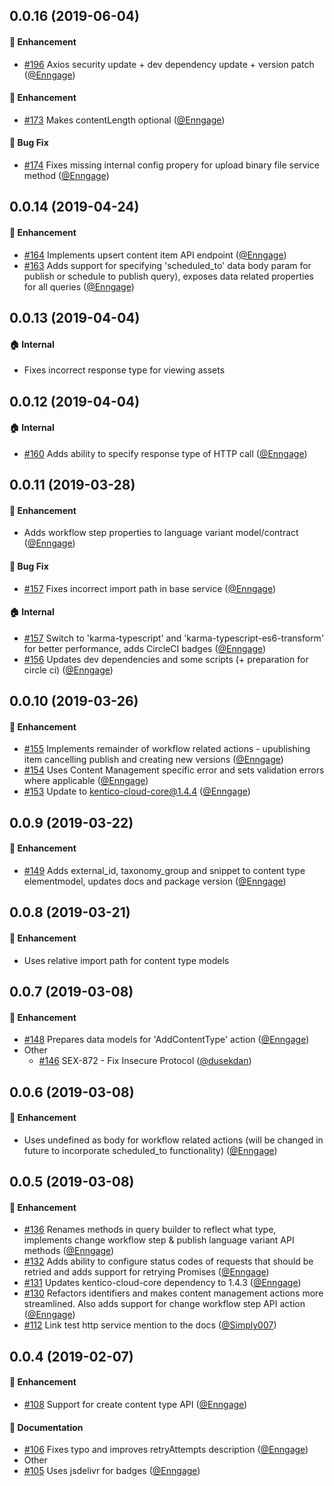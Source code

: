 ## 0.0.16 (2019-06-04)

#### :rocket: Enhancement
  * [#196](https://github.com/Kentico/kentico-cloud-js/pull/196) Axios security update + dev dependency update + version patch ([@Enngage](https://github.com/Enngage))

#### :rocket: Enhancement
  * [#173](https://github.com/Kentico/kentico-cloud-js/pull/173) Makes contentLength optional ([@Enngage](https://github.com/Enngage))

#### :bug: Bug Fix
  * [#174](https://github.com/Kentico/kentico-cloud-js/pull/174) Fixes missing internal config propery for upload binary file service method ([@Enngage](https://github.com/Enngage))

## 0.0.14 (2019-04-24)

#### :rocket: Enhancement
  * [#164](https://github.com/Kentico/kentico-cloud-js/pull/164) Implements upsert content item API endpoint ([@Enngage](https://github.com/Enngage))
  * [#163](https://github.com/Kentico/kentico-cloud-js/pull/163) Adds support for specifying 'scheduled_to' data body param for publish or schedule to publish query), exposes data related properties for all queries ([@Enngage](https://github.com/Enngage))

## 0.0.13 (2019-04-04)

#### :house: Internal
  * Fixes incorrect response type for viewing assets

## 0.0.12 (2019-04-04)

#### :house: Internal
  * [#160](https://github.com/Kentico/kentico-cloud-js/pull/160) Adds ability to specify response type of HTTP call ([@Enngage](https://github.com/Enngage))

## 0.0.11 (2019-03-28)

#### :rocket: Enhancement
  * Adds workflow step properties to language variant model/contract ([@Enngage](https://github.com/Enngage))

#### :bug: Bug Fix
  * [#157](https://github.com/Kentico/kentico-cloud-js/pull/157) Fixes incorrect import path in base service ([@Enngage](https://github.com/Enngage))

#### :house: Internal
  * [#157](https://github.com/Kentico/kentico-cloud-js/pull/157)  Switch to 'karma-typescript' and 'karma-typescript-es6-transform' for better performance, adds CircleCI badges ([@Enngage](https://github.com/Enngage))
  * [#156](https://github.com/Kentico/kentico-cloud-js/pull/156) Updates dev dependencies and some scripts (+ preparation for circle ci) ([@Enngage](https://github.com/Enngage))

## 0.0.10 (2019-03-26)

#### :rocket: Enhancement
  * [#155](https://github.com/Kentico/kentico-cloud-js/pull/155) Implements remainder of workflow related actions - upublishing item cancelling publish and creating new versions ([@Enngage](https://github.com/Enngage))
  * [#154](https://github.com/Kentico/kentico-cloud-js/pull/154) Uses Content Management specific error and sets validation errors where applicable ([@Enngage](https://github.com/Enngage))
  * [#153](https://github.com/Kentico/kentico-cloud-js/pull/153) Update to kentico-cloud-core@1.4.4 ([@Enngage](https://github.com/Enngage))

## 0.0.9 (2019-03-22)

#### :rocket: Enhancement
  * [#149](https://github.com/Kentico/kentico-cloud-js/pull/149) Adds external_id, taxonomy_group and snippet to content type elementmodel, updates docs and package version ([@Enngage](https://github.com/Enngage))

## 0.0.8 (2019-03-21)

#### :rocket: Enhancement
  * Uses relative import path for content type models

## 0.0.7 (2019-03-08)

#### :rocket: Enhancement
  * [#148](https://github.com/Kentico/kentico-cloud-js/pull/148) Prepares data models for 'AddContentType' action ([@Enngage](https://github.com/Enngage))
* Other
  * [#146](https://github.com/Kentico/kentico-cloud-js/pull/146) SEX-872 - Fix Insecure Protocol ([@dusekdan](https://github.com/dusekdan))

## 0.0.6 (2019-03-08)

#### :rocket: Enhancement
  * Uses undefined as body for workflow related actions (will be changed in future to incorporate scheduled_to functionality) ([@Enngage](https://github.com/Enngage))

## 0.0.5 (2019-03-08)

#### :rocket: Enhancement
  * [#136](https://github.com/Kentico/kentico-cloud-js/pull/136) Renames methods in query builder to reflect what type, implements change workflow step & publish language variant API methods ([@Enngage](https://github.com/Enngage))
  * [#132](https://github.com/Kentico/kentico-cloud-js/pull/132) Adds ability to configure status codes of requests that should be retried and adds support for retrying Promises ([@Enngage](https://github.com/Enngage))
  * [#131](https://github.com/Kentico/kentico-cloud-js/pull/131) Updates kentico-cloud-core dependency to 1.4.3 ([@Enngage](https://github.com/Enngage))
  * [#130](https://github.com/Kentico/kentico-cloud-js/pull/130) Refactors identifiers and makes content management actions more streamlined. Also adds support for change workflow step API action ([@Enngage](https://github.com/Enngage))
  * [#112](https://github.com/Kentico/kentico-cloud-js/pull/112) Link test http service mention to the docs ([@Simply007](https://github.com/Simply007))


## 0.0.4 (2019-02-07)

#### :rocket: Enhancement
  * [#108](https://github.com/Kentico/kentico-cloud-js/pull/108) Support for create content type API ([@Enngage](https://github.com/Enngage))

#### :memo: Documentation
  * [#106](https://github.com/Kentico/kentico-cloud-js/pull/106) Fixes typo and improves retryAttempts description ([@Enngage](https://github.com/Enngage))
  * Other
  * [#105](https://github.com/Kentico/kentico-cloud-js/pull/105) Uses jsdelivr for badges ([@Enngage](https://github.com/Enngage))

